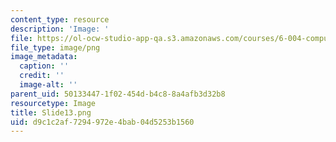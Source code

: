 ```yaml
---
content_type: resource
description: 'Image: '
file: https://ol-ocw-studio-app-qa.s3.amazonaws.com/courses/6-004-computation-structures-spring-2017/d9c1c2af7294972e4bab04d5253b1560_Slide13.png
file_type: image/png
image_metadata:
  caption: ''
  credit: ''
  image-alt: ''
parent_uid: 50133447-1f02-454d-b4c8-8a4afb3d32b8
resourcetype: Image
title: Slide13.png
uid: d9c1c2af-7294-972e-4bab-04d5253b1560
---
```


